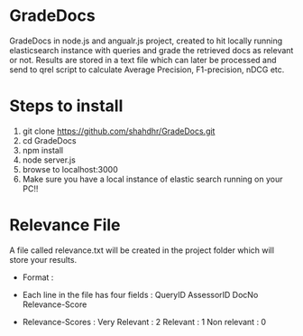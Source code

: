 # GradeDocs

GradeDocs in node.js and angualr.js project, created to hit locally running elasticsearch instance with queries and grade the retrieved docs as relevant or not.
Results are stored in a text file which can later be processed and send to qrel script to calculate Average Precision, F1-precision, nDCG etc.

# Steps to install

1. git clone https://github.com/shahdhr/GradeDocs.git
2. cd GradeDocs
3. npm install
4. node server.js
5. browse to localhost:3000
6. Make sure you have a local instance of elastic search running on your PC!!


# Relevance File
A file called relevance.txt will be created in the project folder which will store your results.
* Format : 
- Each line in the file has four fields : 
  QueryID AssessorID DocNo Relevance-Score


- Relevance-Scores : 
  Very Relevant : 2
  Relevant : 1
  Non relevant : 0
